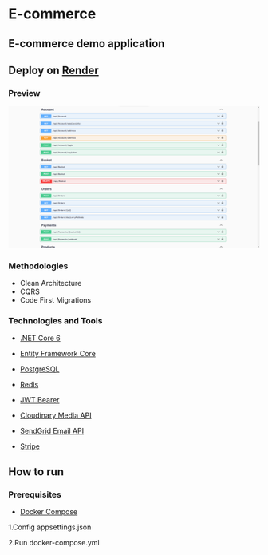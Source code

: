 # E-commerce

## E-commerce demo application

## Deploy on [Render](https://net-core-e-commerce-api-rest.onrender.com/swagger/index.html)

### Preview

![Application image preview](/client/src/assets/documentation/Preview.png)

### Methodologies

- Clean Architecture
- CQRS
- Code First Migrations

### Technologies and Tools

- [.NET Core 6](https://dotnet.microsoft.com/en-us/download/dotnet/6.0)

- [Entity Framework Core](https://docs.microsoft.com/en-us/ef/core/)

- [PostgreSQL](https://www.postgresql.org/)

- [Redis](https://redis.com/)

- [JWT Bearer](https://jwt.io/introduction)

- [Cloudinary Media API](https://cloudinary.com/products/programmable_media)

- [SendGrid Email API](https://sendgrid.com/solutions/email-api/)

- [Stripe](https://stripe.com/docs/api?lang=dotnet)

## How to run

### Prerequisites

- [Docker Compose](https://docs.docker.com/compose/)

1.Config appsettings.json

2.Run docker-compose.yml
